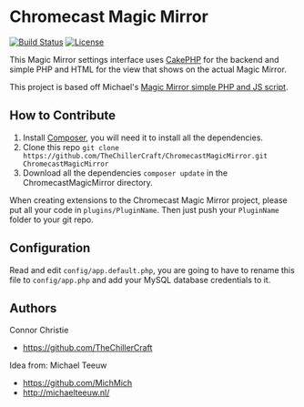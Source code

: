 # Chromecast Magic Mirror

[![Build Status](https://img.shields.io/travis/TheChillerCraft/ChromecastMagicMirror.svg?style=flat-square)](https://travis-ci.org/TheChillerCraft/ChromecastMagicMirror)
[![License](https://img.shields.io/packagist/l/cakephp/app.svg?style=flat-square)](https://packagist.org/packages/cakephp/app)

This Magic Mirror settings interface uses [CakePHP](http://cakephp.org/) for the backend and simple PHP and HTML for the view that shows on the actual Magic Mirror.

This project is based off Michael's [Magic Mirror simple PHP and JS script](https://github.com/MichMich/MagicMirror).

## How to Contribute

1. Install [Composer](https://getcomposer.org/), you will need it to install all the dependencies.
2. Clone this repo `git clone https://github.com/TheChillerCraft/ChromecastMagicMirror.git ChromecastMagicMirror`
3. Download all the dependencies `composer update` in the ChromecastMagicMirror directory.

When creating extensions to the Chromecast Magic Mirror project, please put all your code in `plugins/PluginName`.
Then just push your `PluginName` folder to your git repo.

## Configuration

Read and edit `config/app.default.php`, you are going to have to rename this file to `config/app.php` and add your MySQL database credentials to it.

## Authors

Connor Christie
* https://github.com/TheChillerCraft

Idea from: Michael Teeuw
* https://github.com/MichMich
* http://michaelteeuw.nl/
